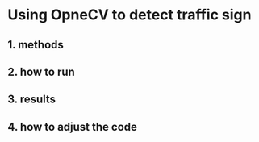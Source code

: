 # Using OpneCV to detect traffic sign

## 1. methods

## 2. how to run 

## 3. results 

## 4. how to adjust the code



